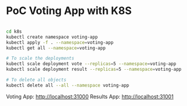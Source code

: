 # PoC Voting App with K8S

```bash

cd k8s
kubectl create namespace voting-app
kubectl apply -f . --namespace=voting-app
kubectl get all --namespace=voting-app

# To scale the deployments
kubectl scale deployment vote --replicas=5 --namespace=voting-app
kubectl scale deployment result --replicas=5 --namespace=voting-app

# To delete all objects
kubectl delete all --all --namespace voting-app

```

Voting App: <http://localhost:31000>
Results App: <http://localhost:31001>
